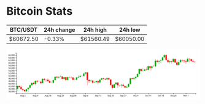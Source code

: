 # Bitcoin Stats

BTC/USDT|24h change|24h high|24h low|
|---|---|---|---|
|$60672.50|-0.33%|$61560.49|$60050.00|

<img src="./chart.svg">
